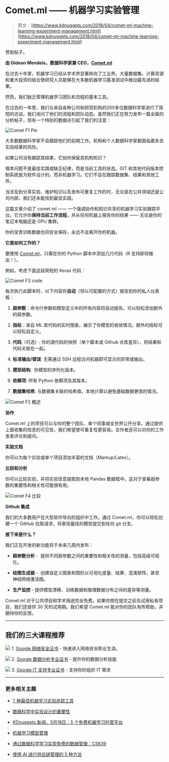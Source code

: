 # Comet.ml —— 机器学习实验管理

> 原文：[https://www.kdnuggets.com/2018/04/comet-ml-machine-learning-experiment-management.html](https://www.kdnuggets.com/2018/04/comet-ml-machine-learning-experiment-management.html)

赞助帖子。

**由 Gideon Mendels，数据科学家兼 CEO，[Comet.ml](https://www.comet.com/)**

在过去十年里，机器学习已经从学术界显著转向了工业界。大量数据集、计算资源和重大投资的结合使研究人员能够在大多数机器学习基准测试中推动最先进的结果。

然而，我们缺乏管理机器学习团队和流程的基本工具。

在过去的一年里，我们与来自各种公司和研究机构的200多位数据科学家进行了简短的访谈。我们询问了他们的流程和团队动态。虽然我们正在努力发布一篇全面的分析帖子，但有一个特别的数据点引起了我们的注意：

![Comet F1 Pie](../Images/d18877ba0320608364d5d52840b6e62e.png)

大多数数据科学家不会跟踪他们的前期工作。机构和个人数据科学家都面临着失去实验结果的风险。

如果公司没有跟踪其结果，它如何保留其机构知识？

根本问题不是最佳实践或缺乏纪律，而是当前工具的状态。GIT 和其他代码版本控制系统是为软件设计的，而非机器学习。它们不旨在跟踪数据集、结果和其他工件。

当涉及到分享实验、维护知识以及发布可重复工作的时，无论是在公共领域还是公司内部，我们还未能找到最佳实践。

这篇文章介绍了 comet.ml —— 一个强调协作和知识共享的机器学习实验跟踪平台。它允许你**保持当前工作流程**，并从任何机器上报告你的结果 —— 无论是你的笔记本电脑还是 GPU 集群。

你的宝贵训练数据也将安全保存，永远不会离开你的机器。

**它是如何工作的？**

要使用 [Comet.ml](https://www.comet.com/)，只需在你的 Python 脚本中添加几行代码（R 支持即将推出！）。

例如，考虑下面这段简短的 Keras 代码：

![Comet F3 code](../Images/09b885b2d3a80ef358fe0e1a5bd6fa11.png)

每次执行此脚本时，以下内容将**自动**（但以可配置的方式）报告到你的私人仪表板：

1.  **超参数**：命令行参数和模型定义中的所有内容将自动报告。可以轻松添加额外的超参数。

1.  **指标**：来自 ML 库代码的实时图表，展示了你模型的收敛情况。额外的指标可以轻松自定义。

1.  **代码**（可选）: 你的源代码的快照（单个脚本或 Github 仓库差异），将结果和代码关联在一起。

1.  **标准输出/错误**: 无需通过 SSH 远程访问机器即可显示的异常或输出。

1.  **模型结构**:  你模型的序列化版本。

1.  **依赖项**: 所有 Python 依赖项及其版本。

1.  **数据集哈希**: 与数据集关联的哈希值，本地计算以避免基础数据更改的情况。

![Comet F2 概述](../Images/9a7e396fb4f2960a9fac4954c05cef7b.png)

**协作**

Comet.ml 上的项目可以与你的整个团队、单个同事或全世界公开分享。通过提供上面收集的信息的可见性，我们希望使可重复性更容易。合作者还可以对你的工作发表评论和提问。

**实验文档**

你可以为每个实验或单个项目添加丰富的文档（Markup/Latex）。

**比较和分析**

你可以比较实验，并将实验信息提取到本地 Pandas 数据框中。这对于查看超参数的重要性和相关性可能很有用。

![Comet F4 比较](../Images/a42d11bdf16c1e80774cae25a788a2cc.png)

**Github 集成**

我们的大多数用户在大型软件导向的组织中工作。通过 Comet.ml，你可以轻松创建一个 GitHub 拉取请求，将表现最佳的模型提交到任何 git 分支。

**接下来是什么？**

我们正在开发的新功能将于未来几周内发布：

+   **超参数分析** -  提供不同超参数之间的重要性和相关性的测量，包括高级可视化。

+   **绘图生成器** -  创建自定义图表和图形以可视化度量、结果、混淆矩阵，甚至神经网络激活图。

+   **生产监控** - 提供模型漂移、训练数据和推理数据分布之间的差异等测量。

Comet.ml 对于公共项目和学术用途完全免费。如果你想在提交之前先试用私有项目，我们还提供 30 天的试用期。我们希望 Comet.ml 能对你的团队有所帮助，并期待你的反馈。

* * *

## 我们的三大课程推荐

![](../Images/0244c01ba9267c002ef39d4907e0b8fb.png) 1\. [Google 网络安全证书](https://www.kdnuggets.com/google-cybersecurity) - 快速进入网络安全职业生涯。

![](../Images/e225c49c3c91745821c8c0368bf04711.png) 2\. [Google 数据分析专业证书](https://www.kdnuggets.com/google-data-analytics) - 提升你的数据分析技能

![](../Images/0244c01ba9267c002ef39d4907e0b8fb.png) 3\. [Google IT 支持专业证书](https://www.kdnuggets.com/google-itsupport) - 支持你的组织 IT 需求

* * *

### 更多相关主题

+   [7 种最佳机器学习实验追踪工具](https://www.kdnuggets.com/2023/02/7-best-tools-machine-learning-experiment-tracking.html)

+   [数据科学中实验设计的重要性](https://www.kdnuggets.com/2022/08/importance-experiment-design-data-science.html)

+   [KDnuggets 新闻，5月18日：5 个免费机器学习托管平台](https://www.kdnuggets.com/2022/n20.html)

+   [机器学习模型管理](https://www.kdnuggets.com/2022/07/machine-learning-model-management.html)

+   [通过数据科学学习实现免费的数据管理：CS639](https://www.kdnuggets.com/2023/01/free-data-management-data-science-learning-cs639.html)

+   [使用 AI 进行供应链管理的 5 种方法](https://www.kdnuggets.com/2022/02/5-ways-ai-supply-chain-management.html)
